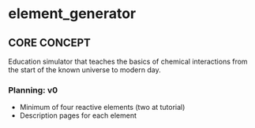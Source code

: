 # element_generator

## CORE CONCEPT

Education simulator that teaches the basics of chemical interactions from the start of the known universe to modern day. 

<div class="center">
  <a alt="Element test" href="http://insideclimatenews.org/sites/default/files/270px-Stylised_Lithium_Atom.svg.png"></a>
</div>

### Planning: v0
- Minimum of four reactive elements (two at tutorial)
- Description pages for each element
